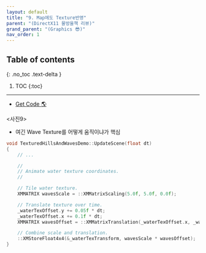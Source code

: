 ```yaml
---
layout: default
title: "9. Map에도 Texture반영"
parent: "(DirectX11 물방울책 리뷰)"
grand_parent: "(Graphics 😎)"
nav_order: 1
---
```


## Table of contents
{: .no_toc .text-delta }

1. TOC
{:toc}

---

* [Get Code 🌎](https://github.com/Arthur880708/DirectX11-3d-tutorials/tree/13)

<사진9>

* 여긴 Wave Texture를 어떻게 움직이냐가 핵심

```cpp
void TexturedHillsAndWavesDemo::UpdateScene(float dt)
{
	// ...

	//
	// Animate water texture coordinates.
	//

	// Tile water texture.
	XMMATRIX wavesScale = ::XMMatrixScaling(5.0f, 5.0f, 0.0f);

	// Translate texture over time.
	_waterTexOffset.y += 0.05f * dt;
	_waterTexOffset.x += 0.1f * dt;
	XMMATRIX wavesOffset = ::XMMatrixTranslation(_waterTexOffset.x, _waterTexOffset.y, 0.0f);

	// Combine scale and translation.
	::XMStoreFloat4x4(&_waterTexTransform, wavesScale * wavesOffset);
}
```